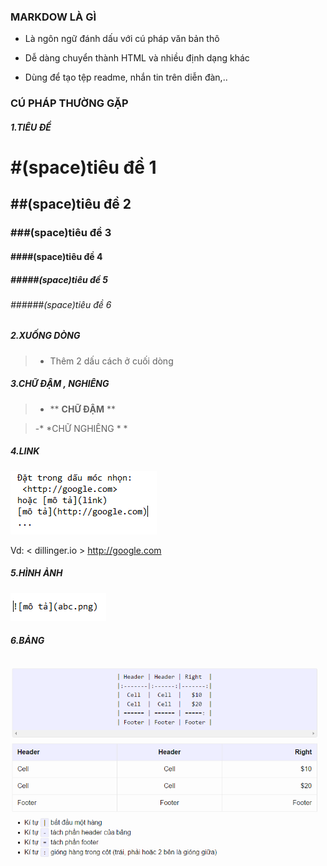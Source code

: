 ### MARKDOW LÀ GÌ

- Là ngôn ngữ đánh dấu với cú pháp văn bản thô

- Dễ dàng chuyển thành HTML và nhiều định dạng khác

- Dùng để tạo tệp readme, nhắn tin trên diễn đàn,..

### CÚ PHÁP THƯỜNG GẶP

##### 1.TIÊU ĐỀ
> 
# #(space)tiêu đề 1
> 
## ##(space)tiêu đề 2
> 
### ###(space)tiêu đề 3
> 
#### ####(space)tiêu đề 4
> 
##### #####(space)tiêu đề 5
> 
###### ######(space)tiêu đề 6

##### 2.XUỐNG DÒNG

> - Thêm 2 dấu cách ở cuối dòng  

##### 3.CHỮ ĐẬM , NGHIÊNG 

>- ** **CHỮ ĐẬM**  **   

>-*  *CHỮ NGHIÊNG * * 

##### 4.LINK
 

![link](Zalo_ScreenShot_12_10_2016_136773.png)
 
Vd: < dillinger.io >
<http://google.com>

##### 5.HÌNH ẢNH

 ![](Zalo_ScreenShot_12_10_2016_1319182.png)
 
##### 6.BẢNG
 ![](Zalo_ScreenShot_12_10_2016_1321395.png)